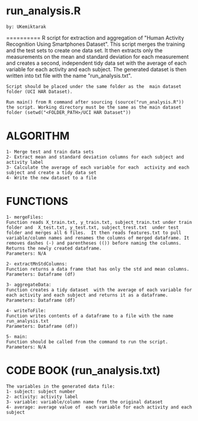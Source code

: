run_analysis.R
==========
	by: UKemiktarak
==========
	R script for extraction and aggregation of "Human Activity Recognition Using Smartphones Dataset". This script merges the training and the test sets to create one data set. It then extracts only the measurements on the mean and standard deviation for each measurement and creates a second, independent tidy data set with the average of each variable for each activity and each subject. The generated dataset is then written into txt file with the name "run_analysis.txt". 

	Script should be placed under the same folder as the  main dataset folder (UCI HAR Dataset). 
	
	Run main() from R command after sourcing (source("run_analysis.R")) the script. Working directory must be the same as the main dataset folder (setwd("<FOLDER_PATH>/UCI HAR Dataset")) 
	
ALGORITHM
==========
	1- Merge test and train data sets
	2- Extract mean and standard deviation columns for each subject and activity label
	3- Calculate the average of each variable for each  activity and each subject and create a tidy data set
	4- Write the new dataset to a file

FUNCTIONS
==========
	1- mergeFiles:  
	Function reads X_train.txt, y_train.txt, subject_train.txt under train folder and  X_test.txt, y_test.txt, subject_trest.txt  under test folder and merges all 6 files.  It then reads features.txt to pull variable/column names and renames the columns of merged dataframe. It removes dashes (-) and parentheses (()) before naming the columns. Returns the newly created dataframe.
	Parameters: N/A
	
	2- extractMnStdColumns: 
	Function returns a data frame that has only the std and mean columns.
	Parameters: Dataframe (df) 
	
	3- aggregateData:
	Function creates a tidy dataset  with the average of each variable for each activity and each subject and returns it as a dataframe.
	Parameters: Dataframe (df) 
	
	4- writeToFile:
	Function writes contents of a dataframe to a file with the name run_analysis.txt
	Parameters: Dataframe (df))
	
	5- main:
	Function should be called from the command to run the script.
	Parameters: N/A
	
CODE BOOK  (run_analysis.txt)
==========
	The variables in the generated data file:
	1- subject: subject number
	2- activity: activity label
	3- variable: variable/column name from the original dataset
	4- average: average value of  each variable for each activity and each subject